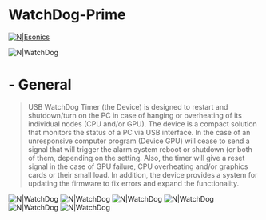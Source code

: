 # WatchDog-Prime

[![N|Esonics](http://s019.radikal.ru/i638/1709/fc/b33e72cd0eae.png)](http://esonics.ru/product/watchdog-prime/)

![N|WatchDog](http://s018.radikal.ru/i525/1709/69/ebf2ef258527.png)

# - General


>USB WatchDog Timer (the Device) is designed to restart and
shutdown/turn on the PC in case of hanging or overheating of its individual nodes
(CPU and/or GPU). The device is a compact solution that monitors the status of a
PC via USB interface. In the case of an unresponsive computer program (Device
GPU) will cease to send a signal that will trigger the alarm system reboot or
shutdown (or both of them, depending on the setting. Also, the timer will give a
reset signal in the case of GPU failure, CPU overheating and/or graphics cards or
their small load. In addition, the device provides a system for updating the
firmware to fix errors and expand the functionality.

![N|WatchDog](http://s019.radikal.ru/i634/1709/ca/a9586ad29d9e.jpg)
![N|WatchDog](http://s019.radikal.ru/i641/1709/7c/703934427254.jpg)
![N|WatchDog](http://s014.radikal.ru/i329/1709/67/709f2a9feb3c.jpg)
![N|WatchDog](http://s019.radikal.ru/i606/1709/ee/a7563389642a.jpg)
![N|WatchDog](http://i066.radikal.ru/1709/1e/25504b6ae4e5.jpg)
![N|WatchDog](http://s015.radikal.ru/i332/1709/50/f3c8b60f44b2.jpg)
